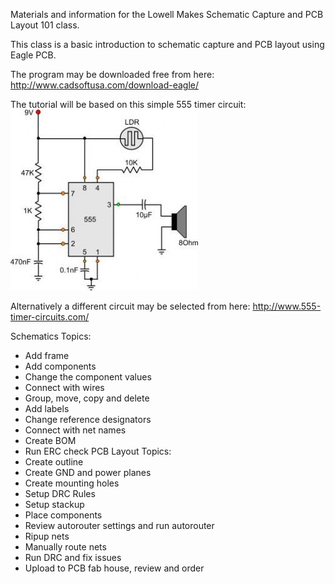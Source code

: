Materials and information for the Lowell Makes Schematic Capture and PCB Layout 101 class.

This class is a basic introduction to schematic capture and PCB layout using Eagle PCB.

The program may be downloaded free from here:
http://www.cadsoftusa.com/download-eagle/

The tutorial will be based on this simple 555 timer circuit:<br>
<img src="https://raw.githubusercontent.com/boondog/schematic-capture-101/master/555circuits_1237474616.jpg">

Alternatively a different circuit may be selected from here:
http://www.555-timer-circuits.com/

Schematics Topics:
 - Add frame
 - Add components
 - Change the component values
 - Connect with wires
 - Group, move, copy and delete
 - Add labels
 - Change reference designators
 - Connect with net names
 - Create BOM
 - Run ERC check
PCB Layout Topics:
 - Create outline
 - Create GND and power planes
 - Create mounting holes
 - Setup DRC Rules
 - Setup stackup
 - Place components
 - Review autorouter settings and run autorouter
 - Ripup nets
 - Manually route nets
 - Run DRC and fix issues
 - Upload to PCB fab house, review and order